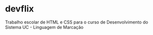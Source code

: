 # devflix
Trabalho escolar de HTML e CSS para o curso de Desenvolvimento do Sistema UC - Linguagem de Marcação
